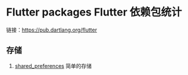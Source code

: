 # Flutter packages Flutter 依赖包统计 #
链接：https://pub.dartlang.org/flutter

## 存储
1. [shared_preferences](https://pub.dartlang.org/packages/shared_preferences) 简单的存储



